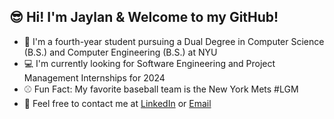  ## :sunglasses: Hi! I'm Jaylan & Welcome to my GitHub!
 
 - :purple_heart: I'm a fourth-year student pursuing a Dual Degree in Computer Science (B.S.) and Computer Engineering (B.S.) at NYU
 - :computer: I'm currently looking for Software Engineering and Project Management Internships for 2024
 - :baseball: Fun Fact: My favorite baseball team is the New York Mets #LGM
 - :speech_balloon: Feel free to contact me at [LinkedIn](https://www.linkedin.com/in/jaylan-wu/) or [Email](jaylan.wu@nyu.edu)
